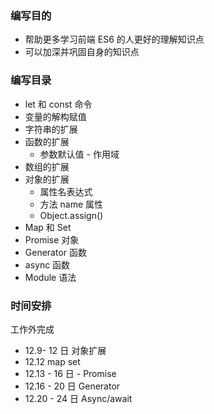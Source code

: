 ### 编写目的

- 帮助更多学习前端 ES6 的人更好的理解知识点
- 可以加深并巩固自身的知识点

### 编写目录

- let 和 const 命令
- 变量的解构赋值
- 字符串的扩展
- 函数的扩展
  - 参数默认值 - 作用域
- 数组的扩展
- 对象的扩展
  - 属性名表达式
  - 方法 name 属性
  - Object.assign()
- Map 和 Set
- Promise 对象
- Generator 函数
- async 函数
- Module 语法

### 时间安排

工作外完成

- 12.9- 12 日 对象扩展
- 12.12 map set
- 12.13 - 16 日 - Promise
- 12.16 - 20 日 Generator
- 12.20 - 24 日 Async/await
